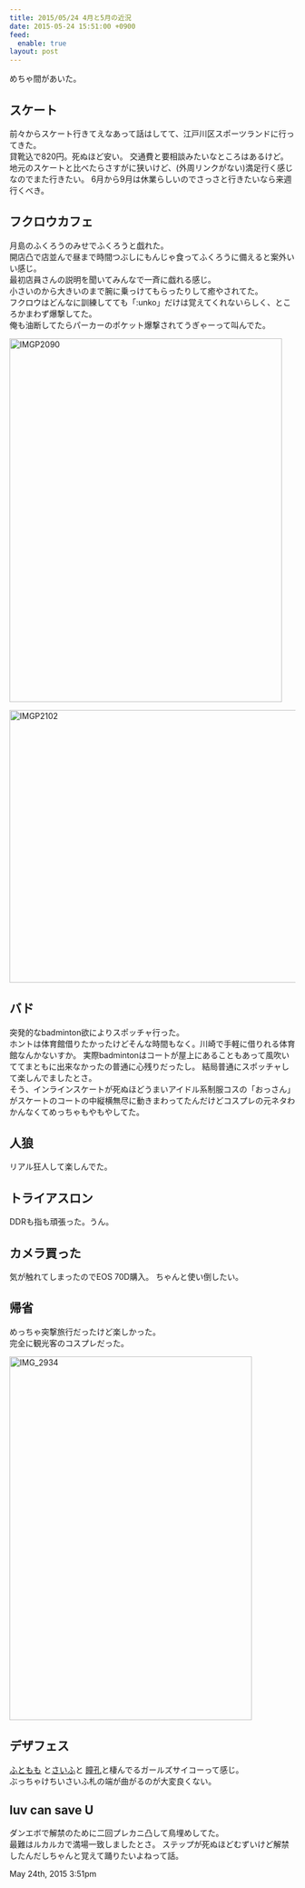```yaml
---
title: 2015/05/24 4月と5月の近況
date: 2015-05-24 15:51:00 +0900
feed:
  enable: true
layout: post
---
```

<p>めちゃ間があいた。</p>    <h2>スケート</h2>    <p>      前々からスケート行きてえなあって話はしてて、江戸川区スポーツランドに行ってきた。<br>      貸靴込で820円。死ぬほど安い。 交通費と要相談みたいなところはあるけど。<br>      地元のスケートと比べたらさすがに狭いけど、(外周リンクがない)満足行く感じなのでまた行きたい。      6月から9月は休業らしいのでさっさと行きたいなら来週行くべき。    </p>    <h2>フクロウカフェ</h2>    <p>      月島のふくろうのみせでふくろうと戯れた。<br>      開店凸で店並んで昼まで時間つぶしにもんじゃ食ってふくろうに備えると案外いい感じ。<br>      最初店員さんの説明を聞いてみんなで一斉に戯れる感じ。<br>      小さいのから大きいのまで腕に乗っけてもらったりして癒やされてた。<br>      フクロウはどんなに訓練してても「:unko」だけは覚えてくれないらしく、ところかまわず爆撃してた。<br>      俺も油断してたらパーカーのポケット爆撃されてうぎゃーって叫んでた。    </p>    <p>      <a href="https://www.flickr.com/photos/56290428@N06/16934251879" title="IMGP2090 by ikaruga iura, on Flickr" target="_blank"><img src="https://c1.staticflickr.com/9/8758/16934251879_2cd27805f5_z.jpg" width="480" height="640" alt="IMGP2090"></a>    </p>    <p>      <a href="https://www.flickr.com/photos/56290428@N06/16498000054" title="IMGP2102 by ikaruga iura, on Flickr" target="_blank"><img src="https://c2.staticflickr.com/8/7684/16498000054_3e855d179a_z.jpg" width="640" height="480" alt="IMGP2102"></a>    </p>    <h2>バド</h2>    <p>      突発的なbadminton欲によりスポッチャ行った。<br>      ホントは体育館借りたかったけどそんな時間もなく。川崎で手軽に借りれる体育館なんかないすか。      実際badmintonはコートが屋上にあることもあって風吹いててまともに出来なかったの普通に心残りだったし。      結局普通にスポッチャして楽しんでましたとさ。<br>      そう、インラインスケートが死ぬほどうまいアイドル系制服コスの「おっさん」がスケートのコートの中縦横無尽に動きまわってたんだけどコスプレの元ネタわかんなくてめっちゃもやもやしてた。    </p>    <h2>人狼</h2>    <p>リアル狂人して楽しんでた。</p>    <h2>トライアスロン</h2>    <p>DDRも指も頑張った。うん。</p>    <h2>カメラ買った</h2>    <p>気が触れてしまったのでEOS 70D購入。 ちゃんと使い倒したい。</p>    <h2>帰省</h2>    <p>      めっちゃ突撃旅行だったけど楽しかった。<br>      完全に観光客のコスプレだった。    </p>    <p>      <a href="https://www.flickr.com/photos/56290428@N06/16824925844" title="IMG_2934 by ikaruga iura, on Flickr" target="_blank"><img src="https://c4.staticflickr.com/8/7682/16824925844_13e59a7349_z.jpg" width="427" height="640" alt="IMG_2934"></a>    </p>    <h2>デザフェス</h2>    <p>      <a href="http://futomomo.org/" target="_blank">ふともも</a> と<a href="http://quatrogats.com/" target="_blank">さいふ</a>と      <a href="http://doukou.donob.jp/" target="_blank">瞳孔</a>と棲んでるガールズサイコーって感じ。<br>      ぶっちゃけちいさいふ札の端が曲がるのが大変良くない。    </p>    <h2>luv can save U</h2>    <p>      ダンエボで解禁のために二回プレカニ凸して鳥埋めしてた。<br>      最難はルカルカで満場一致しましたとさ。      ステップが死ぬほどむずいけど解禁したんだしちゃんと覚えて踊りたいよねって話。    </p>    <div id="footer">      <span id="timestamp"> May 24th, 2015 3:51pm </span>    </div>
